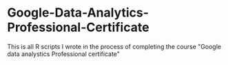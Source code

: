 # Google-Data-Analytics-Professional-Certificate
This is all R scripts I wrote in the process of completing the course "Google data analystics Professional certificate"
